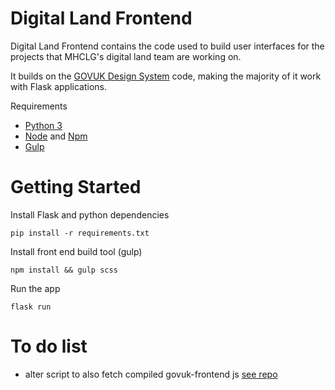 Digital Land Frontend
=====================

Digital Land Frontend contains the code used to build user interfaces for the projects that MHCLG's digital land team are working on.

It builds on the [GOVUK Design System](https://github.com/alphagov/govuk-frontend) code, making the majority of it work with Flask applications.

Requirements

- [Python 3](https://www.python.org/)
- [Node](https://nodejs.org/en/) and [Npm](https://www.npmjs.com/)
- [Gulp](https://gulpjs.com/)

Getting Started
===============

Install Flask and python dependencies

    pip install -r requirements.txt

Install front end build tool (gulp)

    npm install && gulp scss

Run the app

    flask run


To do list
===============

* alter script to also fetch compiled govuk-frontend js [see repo](https://github.com/alphagov/govuk-frontend/tree/master/dist)